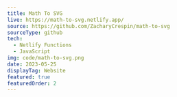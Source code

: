 ```yaml
---
title: Math To SVG
live: https://math-to-svg.netlify.app/
source: https://github.com/ZacharyCrespin/math-to-svg
sourceType: github
tech: 
  - Netlify Functions
  - JavaScript
img: code/math-to-svg.png
date: 2023-05-25
displayTag: Website
featured: true
featuredOrder: 2
---
```

